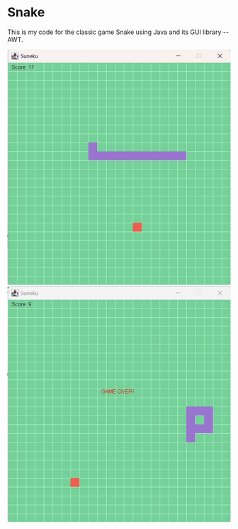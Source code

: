 # Snake

This is my code for the classic game Snake using Java and its GUI library -- AWT.

![alt text](https://github.com/banjann/Snake/blob/main/test/test_02_ingame.jpg "In-game")
![alt text](https://github.com/banjann/Snake/blob/main/test/test_01_gameover.jpg "Game over")
